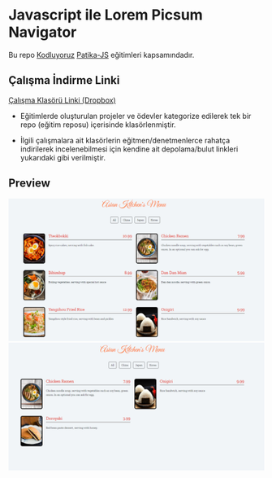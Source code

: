 # Javascript ile Lorem Picsum Navigator

Bu repo [Kodluyoruz](https://www.kodluyoruz.org) [Patika-JS](https://app.patika.dev/courses/javascript) eğitimleri kapsamındadır.

## Çalışma İndirme Linki

[Çalışma Klasörü Linki (Dropbox)](https://www.dropbox.com/sh/22u6ww6a9lt4rlr/AAAnjjBgEPF1Dp9SVecTX0tJa?dl=0)

* Eğitimlerde oluşturulan projeler ve ödevler kategorize edilerek tek bir repo (eğitim reposu) içerisinde klasörlenmiştir.

* İlgili çalışmalara ait klasörlerin eğitmen/denetmenlerce rahatça indirilerek incelenebilmesi için kendine ait depolama/bulut linkleri yukarıdaki gibi verilmiştir.

## Preview

![echo-emrealper](media/ss01.png)
![echo-emrealper](media/ss02.png)